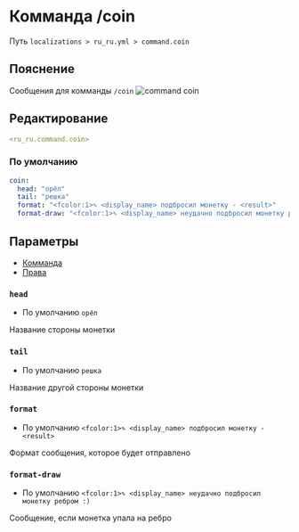 # Комманда /coin
Путь `localizations > ru_ru.yml > command.coin`

## Пояснение
Сообщения для комманды `/coin`
![command coin](/commandcoin.png)

## Редактирование
```yaml
<ru_ru.command.coin>
```

### По умолчанию
```yaml
coin:
  head: "орёл"
  tail: "решка"
  format: "<fcolor:1>✎ <display_name> подбросил монетку - <result>"
  format-draw: "<fcolor:1>✎ <display_name> неудачно подбросил монетку ребром :)"
```

## Параметры

- [Комманда](/ru/command/coin/)
- [Права](/ru/permission/command/coin/)

### `head`
- По умолчанию `орёл`

Название стороны монетки

### `tail`
- По умолчанию `решка`

Название другой стороны монетки

### `format`
- По умолчанию `<fcolor:1>✎ <display_name> подбросил монетку - <result>`

Формат сообщения, которое будет отправлено

### `format-draw`
- По умолчанию `<fcolor:1>✎ <display_name> неудачно подбросил монетку ребром :)`

Сообщение, если монетка упала на ребро

